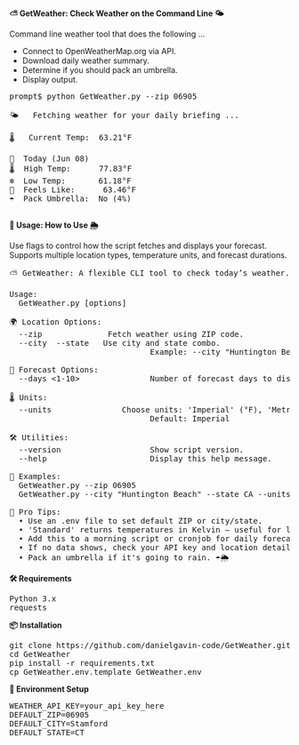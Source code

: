 **⛅ GetWeather: Check Weather on the Command Line 🌤️**

Command line weather tool that does the following ... 

- Connect to OpenWeatherMap.org via API.
- Download daily weather summary.
- Determine if you should pack an umbrella.
- Display output.

<pre>
prompt$ python GetWeather.py --zip 06905

🌤️   Fetching weather for your daily briefing ...

🌡️   Current Temp:	63.21°F

📅  Today (Jun 08)
🌡️  High Temp:		77.83°F
❄️  Low Temp:		61.18°F
💨  Feels Like:		63.46°F
☂️  Pack Umbrella:	No (4%)

</pre>


**📄 Usage: How to Use 🌦️**

Use flags to control how the script fetches and displays your forecast.
Supports multiple location types, temperature units, and forecast durations.

<pre>
⛅ GetWeather: A flexible CLI tool to check today’s weather. 🌤️

Usage:
  GetWeather.py [options]

🌍 Location Options:
  --zip <zipcode>             Fetch weather using ZIP code.
  --city <city> --state <st>  Use city and state combo.
                              Example: --city "Huntington Beach" --state CA

📆 Forecast Options:
  --days <1-10>               Number of forecast days to display. Default: 1.

🌡️ Units:
  --units <type>              Choose units: 'Imperial' (°F), 'Metric' (°C), or 'Standard' (Kelvin).
                              Default: Imperial

🛠️ Utilities:
  --version                   Show script version.
  --help                      Display this help message.

📌 Examples:
  GetWeather.py --zip 06905
  GetWeather.py --city "Huntington Beach" --state CA --units Metric --days 3

🌟 Pro Tips:
  • Use an .env file to set default ZIP or city/state.
  • 'Standard' returns temperatures in Kelvin — useful for labs.
  • Add this to a morning script or cronjob for daily forecasts.
  • If no data shows, check your API key and location details.
  • Pack an umbrella if it's going to rain. ☂️🌦️
</pre>

**🛠️ Requirements**

<pre>Python 3.x
requests
</pre>

**📦 Installation**
<pre>git clone https://github.com/danielgavin-code/GetWeather.git
cd GetWeather
pip install -r requirements.txt
cp GetWeather.env.template GetWeather.env
</pre>

**🧪 Environment Setup**
<pre>WEATHER_API_KEY=your_api_key_here
DEFAULT_ZIP=06905
DEFAULT_CITY=Stamford
DEFAULT_STATE=CT
</pre>
